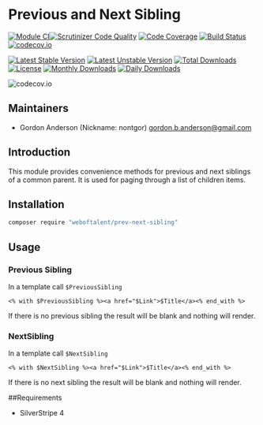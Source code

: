 # Previous and Next Sibling
[![Module CI](https://github.com/gordonbanderson/prev-next-sibling/actions/workflows/ci.yml/badge.svg)](https://github.com/gordonbanderson/prev-next-sibling/actions/workflows/ci.yml)[![Scrutinizer Code Quality](https://scrutinizer-ci.com/g/gordonbanderson/prev-next-sibling/badges/quality-score.png?b=main)](https://scrutinizer-ci.com/g/gordonbanderson/prev-next-sibling/?branch=main)
[![Code Coverage](https://scrutinizer-ci.com/g/gordonbanderson/prev-next-sibling/badges/coverage.png?b=main)](https://scrutinizer-ci.com/g/gordonbanderson/prev-next-sibling/?branch=main)
[![Build Status](https://scrutinizer-ci.com/g/gordonbanderson/prev-next-sibling/badges/build.png?b=main)](https://scrutinizer-ci.com/g/gordonbanderson/prev-next-sibling/build-status/main)
[![codecov.io](https://codecov.io/github/gordonbanderson/prev-next-sibling/coverage.svg?branch=main)](https://codecov.io/github/gordonbanderson/prev-next-sibling?branch=main)

[![Latest Stable Version](https://poser.pugx.org/weboftalent/prevnextsibling/version)](https://packagist.org/packages/weboftalent/prevnextsibling)
[![Latest Unstable Version](https://poser.pugx.org/weboftalent/prevnextsibling/v/unstable)](//packagist.org/packages/weboftalent/prevnextsibling)
[![Total Downloads](https://poser.pugx.org/weboftalent/prevnextsibling/downloads)](https://packagist.org/packages/weboftalent/prevnextsibling)
[![License](https://poser.pugx.org/weboftalent/prevnextsibling/license)](https://packagist.org/packages/weboftalent/prevnextsibling)
[![Monthly Downloads](https://poser.pugx.org/weboftalent/prevnextsibling/d/monthly)](https://packagist.org/packages/weboftalent/prevnextsibling)
[![Daily Downloads](https://poser.pugx.org/weboftalent/prevnextsibling/d/daily)](https://packagist.org/packages/weboftalent/prevnextsibling)

![codecov.io](https://codecov.io/github/gordonbanderson/prev-next-sibling/branch.svg?branch=main)

## Maintainers

* Gordon Anderson (Nickname: nontgor)
	<gordon.b.anderson@gmail.com>

## Introduction
This module provides convenience methods for previous and next siblings of a
common parent.  It is used for paging through a list of children items.

## Installation
```bash
composer require "weboftalent/prev-next-sibling"
```
## Usage
### Previous Sibling
In a template call ``$PreviousSibling``
```
<% with $PreviousSibling %><a href="$Link">$Title</a><% end_with %>
```
If there is no previous sibling the result will be blank and nothing will render.

### NextSibling
In a template call ``$NextSibling``
```
<% with $NextSibling %><a href="$Link">$Title</a><% end_with %>
```
If there is no next sibling the result will be blank and nothing will render.

##Requirements
* SilverStripe 4

